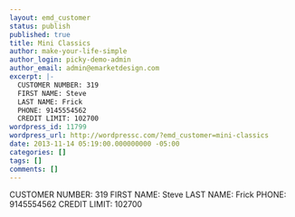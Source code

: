 ```yaml
---
layout: emd_customer
status: publish
published: true
title: Mini Classics
author: make-your-life-simple
author_login: picky-demo-admin
author_email: admin@emarketdesign.com
excerpt: |-
  CUSTOMER NUMBER: 319
  FIRST NAME: Steve
  LAST NAME: Frick
  PHONE: 9145554562
  CREDIT LIMIT: 102700
wordpress_id: 11799
wordpress_url: http://wordpressc.com/?emd_customer=mini-classics
date: 2013-11-14 05:19:00.000000000 -05:00
categories: []
tags: []
comments: []
---
```

CUSTOMER NUMBER: 319
FIRST NAME: Steve
LAST NAME: Frick
PHONE: 9145554562
CREDIT LIMIT: 102700
